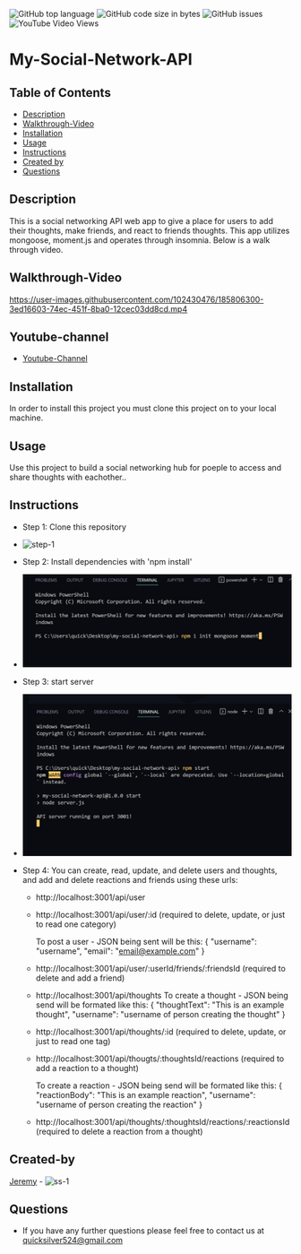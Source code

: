 ![GitHub top language](https://img.shields.io/github/languages/top/quicksilver524/cultural-florida-travel-blog)
![GitHub code size in bytes](https://img.shields.io/github/languages/code-size/quicksilver524/cultural-florida-travel-blog)
![GitHub issues](https://img.shields.io/github/issues/quicksilver524/cultural-florida-travel-blog)
![YouTube Video Views](https://img.shields.io/youtube/views/p3OD6jkYCbM?label=YT%20Views&logo=youtube&logoColor=red&style=flat-square)

# My-Social-Network-API

## Table of Contents

- [Description](#Description)
- [Walkthrough-Video](#Walkthrough-Video)
- [Installation](#installation)
- [Usage](#usage)
- [Instructions](#instructions)
- [Created by](#Created-by)
- [Questions](#questions)


## Description

This is a social networking API web app to give a place for users to add their thoughts, make friends, and react to friends thoughts. This app utilizes mongoose, moment.js and operates through insomnia. Below is a walk through video.

## Walkthrough-Video
https://user-images.githubusercontent.com/102430476/185806300-3ed16603-74ec-451f-8ba0-12cec03dd8cd.mp4


## Youtube-channel
 - [Youtube-Channel](https://youtu.be/CMWN3QPdcjs)

## Installation

In order to install this project you must clone this project on to your local machine.

## Usage

Use this project to build a social networking hub for poeple to access and share thoughts with eachother..

## Instructions

- Step 1: Clone this repository

* ![step-1](images/step-1.png)

- Step 2: Install dependencies with 'npm install'

* ![step-2](images/step-2.png)

- Step 3: start server

* ![step-3](images/step-3.png)

- Step 4: You can create, read, update, and delete users and thoughts, and add and delete reactions and friends using these urls:
    - http://localhost:3001/api/user
    - http://localhost:3001/api/user/:id (required to delete, update, or just to read one category)
    
      To post a user - JSON being sent will be this: { "username": "username", "email": "email@example.com" }
    - http://localhost:3001/api/user/:userId/friends/:friendsId (required to delete and add a friend)

    - http://localhost:3001/api/thoughts
      To create a thought - JSON being send will be formated like this: { "thoughtText": "This is an example thought", "username":          "username of person creating the thought" }
    - http://localhost:3001/api/thoughts/:id (required to delete, update, or just to read one tag)
    - http://localhost:3001/api/thougts/:thoughtsId/reactions (required to add a reaction to a thought)

      To create a reaction - JSON being send will be formated like this: { "reactionBody": "This is an example reaction",                 "username": "username of person creating the reaction" }
    - http://localhost:3001/api/thoughts/:thoughtsId/reactions/:reactionsId (required to delete a reaction from a thought)



## Created-by

[Jeremy](https://github.com/quicksilver524) - ![ss-1](images/ss-1.png)


## Questions

- If you have any further questions please feel free to contact us at [quicksilver524@gmail.com](quicksilver524@gmail.com)
